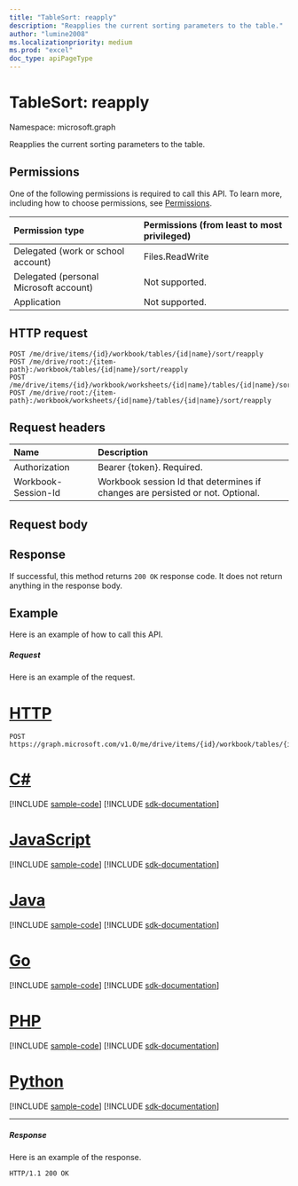 ```yaml
---
title: "TableSort: reapply"
description: "Reapplies the current sorting parameters to the table."
author: "lumine2008"
ms.localizationpriority: medium
ms.prod: "excel"
doc_type: apiPageType
---
```


# TableSort: reapply

Namespace: microsoft.graph

Reapplies the current sorting parameters to the table.
## Permissions
One of the following permissions is required to call this API. To learn more, including how to choose permissions, see [Permissions](/graph/permissions-reference).

|Permission type      | Permissions (from least to most privileged)              |
|:--------------------|:---------------------------------------------------------|
|Delegated (work or school account) | Files.ReadWrite    |
|Delegated (personal Microsoft account) | Not supported.    |
|Application | Not supported. |

## HTTP request
<!-- { "blockType": "ignored" } -->
```http
POST /me/drive/items/{id}/workbook/tables/{id|name}/sort/reapply
POST /me/drive/root:/{item-path}:/workbook/tables/{id|name}/sort/reapply
POST /me/drive/items/{id}/workbook/worksheets/{id|name}/tables/{id|name}/sort/reapply
POST /me/drive/root:/{item-path}:/workbook/worksheets/{id|name}/tables/{id|name}/sort/reapply

```
## Request headers
| Name       | Description|
|:---------------|:----------|
| Authorization  | Bearer {token}. Required. |
| Workbook-Session-Id  | Workbook session Id that determines if changes are persisted or not. Optional.|

## Request body

## Response

If successful, this method returns `200 OK` response code. It does not return anything in the response body.

## Example
Here is an example of how to call this API.
##### Request
Here is an example of the request.

# [HTTP](#tab/http)
<!-- {
  "blockType": "request",
  "name": "tablesort_reapply"
}-->
```http
POST https://graph.microsoft.com/v1.0/me/drive/items/{id}/workbook/tables/{id|name}/sort/reapply
```

# [C#](#tab/csharp)
[!INCLUDE [sample-code](../includes/snippets/csharp/tablesort-reapply-csharp-snippets.md)]
[!INCLUDE [sdk-documentation](../includes/snippets/snippets-sdk-documentation-link.md)]

# [JavaScript](#tab/javascript)
[!INCLUDE [sample-code](../includes/snippets/javascript/tablesort-reapply-javascript-snippets.md)]
[!INCLUDE [sdk-documentation](../includes/snippets/snippets-sdk-documentation-link.md)]

# [Java](#tab/java)
[!INCLUDE [sample-code](../includes/snippets/java/tablesort-reapply-java-snippets.md)]
[!INCLUDE [sdk-documentation](../includes/snippets/snippets-sdk-documentation-link.md)]

# [Go](#tab/go)
[!INCLUDE [sample-code](../includes/snippets/go/tablesort-reapply-go-snippets.md)]
[!INCLUDE [sdk-documentation](../includes/snippets/snippets-sdk-documentation-link.md)]

# [PHP](#tab/php)
[!INCLUDE [sample-code](../includes/snippets/php/tablesort-reapply-php-snippets.md)]
[!INCLUDE [sdk-documentation](../includes/snippets/snippets-sdk-documentation-link.md)]

# [Python](#tab/python)
[!INCLUDE [sample-code](../includes/snippets/python/tablesort-reapply-python-snippets.md)]
[!INCLUDE [sdk-documentation](../includes/snippets/snippets-sdk-documentation-link.md)]

---

##### Response
Here is an example of the response. 
<!-- {
  "blockType": "response",
  "truncated": true
} -->
```http
HTTP/1.1 200 OK
```

<!-- uuid: 8fcb5dbc-d5aa-4681-8e31-b001d5168d79
2015-10-25 14:57:30 UTC -->
<!-- {
  "type": "#page.annotation",
  "description": "TableSort: reapply",
  "keywords": "",
  "section": "documentation",
  "tocPath": "",
  "suppressions": [
  ]
}-->

